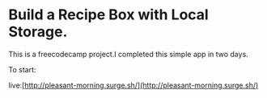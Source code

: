 # Build a Recipe Box with Local Storage.
This is a freecodecamp project.I completed this simple app in two days.

To start:

live:[http://pleasant-morning.surge.sh/](http://pleasant-morning.surge.sh/)

